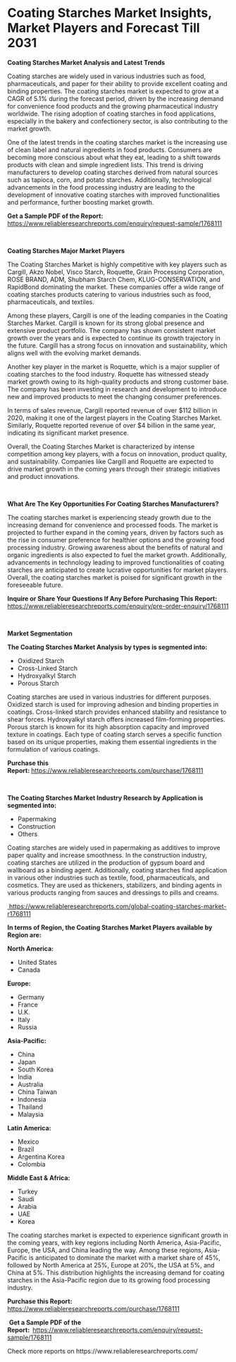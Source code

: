 <p><h1>Coating Starches Market Insights, Market Players and Forecast Till 2031</h1></p><p><strong>Coating Starches Market Analysis and Latest Trends</strong></p>
<p><p>Coating starches are widely used in various industries such as food, pharmaceuticals, and paper for their ability to provide excellent coating and binding properties. The coating starches market is expected to grow at a CAGR of 5.1% during the forecast period, driven by the increasing demand for convenience food products and the growing pharmaceutical industry worldwide. The rising adoption of coating starches in food applications, especially in the bakery and confectionery sector, is also contributing to the market growth.</p><p>One of the latest trends in the coating starches market is the increasing use of clean label and natural ingredients in food products. Consumers are becoming more conscious about what they eat, leading to a shift towards products with clean and simple ingredient lists. This trend is driving manufacturers to develop coating starches derived from natural sources such as tapioca, corn, and potato starches. Additionally, technological advancements in the food processing industry are leading to the development of innovative coating starches with improved functionalities and performance, further boosting market growth.</p></p>
<p><strong>Get a Sample PDF of the Report:&nbsp;</strong> <a href="https://www.reliableresearchreports.com/enquiry/request-sample/1768111">https://www.reliableresearchreports.com/enquiry/request-sample/1768111</a></p>
<p>&nbsp;</p>
<p><strong>Coating Starches Major Market Players</strong></p>
<p><p>The Coating Starches Market is highly competitive with key players such as Cargill, Akzo Nobel, Visco Starch, Roquette, Grain Processing Corporation, ROSE BRAND, ADM, Shubham Starch Chem, KLUG-CONSERVATION, and RapidBond dominating the market. These companies offer a wide range of coating starches products catering to various industries such as food, pharmaceuticals, and textiles.</p><p>Among these players, Cargill is one of the leading companies in the Coating Starches Market. Cargill is known for its strong global presence and extensive product portfolio. The company has shown consistent market growth over the years and is expected to continue its growth trajectory in the future. Cargill has a strong focus on innovation and sustainability, which aligns well with the evolving market demands.</p><p>Another key player in the market is Roquette, which is a major supplier of coating starches to the food industry. Roquette has witnessed steady market growth owing to its high-quality products and strong customer base. The company has been investing in research and development to introduce new and improved products to meet the changing consumer preferences.</p><p>In terms of sales revenue, Cargill reported revenue of over $112 billion in 2020, making it one of the largest players in the Coating Starches Market. Similarly, Roquette reported revenue of over $4 billion in the same year, indicating its significant market presence.</p><p>Overall, the Coating Starches Market is characterized by intense competition among key players, with a focus on innovation, product quality, and sustainability. Companies like Cargill and Roquette are expected to drive market growth in the coming years through their strategic initiatives and product innovations.</p></p>
<p>&nbsp;</p>
<p><strong>What Are The Key Opportunities For Coating Starches Manufacturers?</strong></p>
<p><p>The coating starches market is experiencing steady growth due to the increasing demand for convenience and processed foods. The market is projected to further expand in the coming years, driven by factors such as the rise in consumer preference for healthier options and the growing food processing industry. Growing awareness about the benefits of natural and organic ingredients is also expected to fuel the market growth. Additionally, advancements in technology leading to improved functionalities of coating starches are anticipated to create lucrative opportunities for market players. Overall, the coating starches market is poised for significant growth in the foreseeable future.</p></p>
<p><strong>Inquire or Share Your Questions If Any Before Purchasing This Report:</strong> <a href="https://www.reliableresearchreports.com/enquiry/pre-order-enquiry/1768111">https://www.reliableresearchreports.com/enquiry/pre-order-enquiry/1768111</a></p>
<p>&nbsp;</p>
<p><strong>Market Segmentation</strong></p>
<p><strong>The Coating Starches Market Analysis by types is segmented into:</strong></p>
<p><ul><li>Oxidized Starch</li><li>Cross-Linked Starch</li><li>Hydroxyalkyl Starch</li><li>Porous Starch</li></ul></p>
<p><p>Coating starches are used in various industries for different purposes. Oxidized starch is used for improving adhesion and binding properties in coatings. Cross-linked starch provides enhanced stability and resistance to shear forces. Hydroxyalkyl starch offers increased film-forming properties. Porous starch is known for its high absorption capacity and improved texture in coatings. Each type of coating starch serves a specific function based on its unique properties, making them essential ingredients in the formulation of various coatings.</p></p>
<p><strong>Purchase this Report:&nbsp;</strong><a href="https://www.reliableresearchreports.com/purchase/1768111">https://www.reliableresearchreports.com/purchase/1768111</a></p>
<p>&nbsp;</p>
<p><strong>The Coating Starches Market Industry Research by Application is segmented into:</strong></p>
<p><ul><li>Papermaking</li><li>Construction</li><li>Others</li></ul></p>
<p><p>Coating starches are widely used in papermaking as additives to improve paper quality and increase smoothness. In the construction industry, coating starches are utilized in the production of gypsum board and wallboard as a binding agent. Additionally, coating starches find application in various other industries such as textile, food, pharmaceuticals, and cosmetics. They are used as thickeners, stabilizers, and binding agents in various products ranging from sauces and dressings to pills and creams.</p></p>
<p><a href="https://www.reliableresearchreports.com/global-coating-starches-market-r1768111">&nbsp;https://www.reliableresearchreports.com/global-coating-starches-market-r1768111</a></p>
<p><strong>In terms of Region, the Coating Starches Market Players available by Region are:</strong></p>
<p>
    <p> <strong> North America: </strong>
        <ul>
            <li>United States</li>
            <li>Canada</li>
        </ul>
        </p> 
    <p> <strong> Europe: </strong>
        <ul>
            <li>Germany</li>
            <li>France</li>
            <li>U.K.</li>
            <li>Italy</li>
            <li>Russia</li>
        </ul>
        </p> 
    <p> <strong> Asia-Pacific: </strong>
        <ul>
            <li>China</li>
            <li>Japan</li>
            <li>South Korea</li>
            <li>India</li>
            <li>Australia</li>
            <li>China Taiwan</li>
            <li>Indonesia</li>
            <li>Thailand</li>
            <li>Malaysia</li>
        </ul>
        </p> 
    <p> <strong> Latin America: </strong>
        <ul>
            <li>Mexico</li>
            <li>Brazil</li>
            <li>Argentina Korea</li>
            <li>Colombia</li>
        </ul>
        </p> 
    <p> <strong> Middle East & Africa: </strong>
        <ul>
            <li>Turkey</li>
            <li>Saudi</li>
            <li>Arabia</li>
            <li>UAE</li>
            <li>Korea</li>
        </ul>
    </p>
    </p>
<p><p>The coating starches market is expected to experience significant growth in the coming years, with key regions including North America, Asia-Pacific, Europe, the USA, and China leading the way. Among these regions, Asia-Pacific is anticipated to dominate the market with a market share of 45%, followed by North America at 25%, Europe at 20%, the USA at 5%, and China at 5%. This distribution highlights the increasing demand for coating starches in the Asia-Pacific region due to its growing food processing industry.</p></p>
<p><strong>Purchase this Report: </strong><a href="https://www.reliableresearchreports.com/purchase/1768111">https://www.reliableresearchreports.com/purchase/1768111</a></p>
<p>&nbsp;<strong>Get a Sample PDF of the Report:&nbsp;&nbsp;</strong><a href="https://www.reliableresearchreports.com/enquiry/request-sample/1768111">https://www.reliableresearchreports.com/enquiry/request-sample/1768111</a></p>
<p><strong></strong></p>
<p>Check more reports on https://www.reliableresearchreports.com/</p>